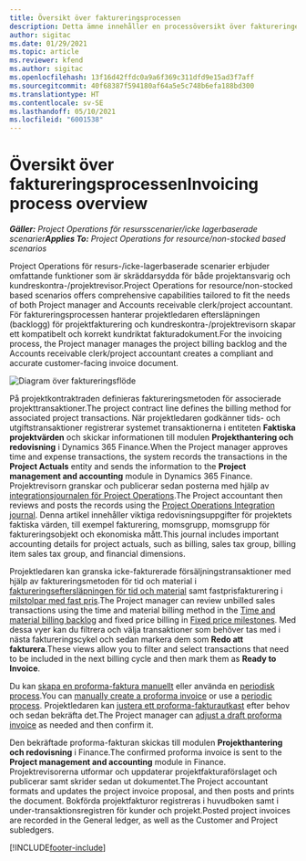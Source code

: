 ```yaml
---
title: Översikt över faktureringsprocessen
description: Detta ämne innehåller en processöversikt över faktureringen i Project Operations för resurs- eller icke-lagerbaserade scenarier.
author: sigitac
ms.date: 01/29/2021
ms.topic: article
ms.reviewer: kfend
ms.author: sigitac
ms.openlocfilehash: 13f16d42ffdc0a9a6f369c311dfd9e15ad3f7aff
ms.sourcegitcommit: 40f68387f594180af64a5e5c748b6efa188bd300
ms.translationtype: HT
ms.contentlocale: sv-SE
ms.lasthandoff: 05/10/2021
ms.locfileid: "6001538"
---
```

# <a name="invoicing-process-overview"></a><span data-ttu-id="bb918-103">Översikt över faktureringsprocessen</span><span class="sxs-lookup"><span data-stu-id="bb918-103">Invoicing process overview</span></span>

<span data-ttu-id="bb918-104">_**Gäller:** Project Operations för resursscenarier/icke lagerbaserade scenarier_</span><span class="sxs-lookup"><span data-stu-id="bb918-104">_**Applies To:** Project Operations for resource/non-stocked based scenarios_</span></span>

<span data-ttu-id="bb918-105">Project Operations för resurs-/icke-lagerbaserade scenarier erbjuder omfattande funktioner som är skräddarsydda för både projektansvarig och kundreskontra-/projektrevisor.</span><span class="sxs-lookup"><span data-stu-id="bb918-105">Project Operations for resource/non-stocked based scenarios offers comprehensive capabilities tailored to fit the needs of both Project manager and Accounts receivable clerk/project accountant.</span></span> <span data-ttu-id="bb918-106">För faktureringsprocessen hanterar projektledaren eftersläpningen (backlogg) för projektfakturering och kundreskontra-/projektrevisorn skapar ett kompatibelt och korrekt kundriktat fakturadokument.</span><span class="sxs-lookup"><span data-stu-id="bb918-106">For the invoicing process, the Project manager manages the project billing backlog and the Accounts receivable clerk/project accountant creates a compliant and accurate customer-facing invoice document.</span></span>

![Diagram över faktureringsflöde](./media/invoicing-flow.png)

<span data-ttu-id="bb918-108">På projektkontraktraden definieras faktureringsmetoden för associerade projekttransaktioner.</span><span class="sxs-lookup"><span data-stu-id="bb918-108">The project contract line defines the billing method for associated project transactions.</span></span> <span data-ttu-id="bb918-109">När projektledaren godkänner tids- och utgiftstransaktioner registrerar systemet transaktionerna i entiteten **Faktiska projektvärden** och skickar informationen till modulen **Projekthantering och redovisning** i Dynamics 365 Finance.</span><span class="sxs-lookup"><span data-stu-id="bb918-109">When the Project manager approves time and expense transactions, the system records the transactions in the **Project Actuals** entity and sends the information to the **Project management and accounting** module in Dynamics 365 Finance.</span></span> <span data-ttu-id="bb918-110">Projektrevisorn granskar och publicerar sedan posterna med hjälp av [integrationsjournalen för Project Operations](../project-accounting/project-operations-integration-journal.md).</span><span class="sxs-lookup"><span data-stu-id="bb918-110">The Project accountant then reviews and posts the records using the [Project Operations Integration journal](../project-accounting/project-operations-integration-journal.md).</span></span> <span data-ttu-id="bb918-111">Denna artikel innehåller viktiga redovisningsuppgifter för projektets faktiska värden, till exempel fakturering, momsgrupp, momsgrupp för faktureringsobjekt och ekonomiska mått.</span><span class="sxs-lookup"><span data-stu-id="bb918-111">This journal includes important accounting details for project actuals, such as billing, sales tax group, billing item sales tax group, and financial dimensions.</span></span>

<span data-ttu-id="bb918-112">Projektledaren kan granska icke-fakturerade försäljningstransaktioner med hjälp av faktureringsmetoden för tid och material i [faktureringseftersläpningen för tid och material](../proforma-invoicing/manage-billing-backlog.md#time-and-material-billing-backlog) samt fastprisfakturering i [milstolpar med fast pris](../proforma-invoicing/manage-billing-backlog.md#fixed-price-milestones).</span><span class="sxs-lookup"><span data-stu-id="bb918-112">The Project manager can review unbilled sales transactions using the time and material billing method in the [Time and material billing backlog](../proforma-invoicing/manage-billing-backlog.md#time-and-material-billing-backlog) and fixed price billing in [Fixed price milestones](../proforma-invoicing/manage-billing-backlog.md#fixed-price-milestones).</span></span> <span data-ttu-id="bb918-113">Med dessa vyer kan du filtrera och välja transaktioner som behöver tas med i nästa faktureringscykel och sedan markera dem som **Redo att fakturera**.</span><span class="sxs-lookup"><span data-stu-id="bb918-113">These views allow you to filter and select transactions that need to be included in the next billing cycle and then mark them as **Ready to Invoice**.</span></span>

<span data-ttu-id="bb918-114">Du kan [skapa en proforma-faktura manuellt](../proforma-invoicing/create-manual-proforma-invoice.md) eller använda en [periodisk process](../proforma-invoicing/configure-automated-invoice-creation.md).</span><span class="sxs-lookup"><span data-stu-id="bb918-114">You can [manually create a proforma invoice](../proforma-invoicing/create-manual-proforma-invoice.md) or use a [periodic process](../proforma-invoicing/configure-automated-invoice-creation.md).</span></span> <span data-ttu-id="bb918-115">Projektledaren kan [justera ett proforma-fakturautkast](../proforma-invoicing/manage-proforma-invoice.md) efter behov och sedan bekräfta det.</span><span class="sxs-lookup"><span data-stu-id="bb918-115">The Project manager can [adjust a draft proforma invoice](../proforma-invoicing/manage-proforma-invoice.md) as needed and then confirm it.</span></span>

<span data-ttu-id="bb918-116">Den bekräftade proforma-fakturan skickas till modulen **Projekthantering och redovisning** i Finance.</span><span class="sxs-lookup"><span data-stu-id="bb918-116">The confirmed proforma invoice is sent to the **Project management and accounting** module in Finance.</span></span> <span data-ttu-id="bb918-117">Projektrevisorerna utformar och uppdaterar projektfakturaförslaget och publicerar samt skrider sedan ut dokumentet.</span><span class="sxs-lookup"><span data-stu-id="bb918-117">The Project accountant formats and updates the project invoice proposal, and then posts and prints the document.</span></span> <span data-ttu-id="bb918-118">Bokförda projektfakturor registreras i huvudboken samt i under-transaktionsregistren för kunder och projekt.</span><span class="sxs-lookup"><span data-stu-id="bb918-118">Posted project invoices are recorded in the General ledger, as well as the Customer and Project subledgers.</span></span>


[!INCLUDE[footer-include](../includes/footer-banner.md)]